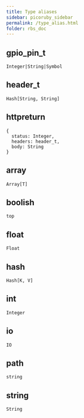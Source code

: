 ```yaml
---
title: Type aliases
sidebar: picoruby_sidebar
permalink: /type_alias.html
folder: rbs_doc
---
```


## gpio_pin_t
```rbs
Integer|String|Symbol
```

## header_t
```rbs
Hash[String, String]
```

## httpreturn
```rbs
{
  status: Integer,
  headers: header_t,
  body: String
}
```

## array
```rbs
Array[T]
```

## boolish
```rbs
top
```

## float
```rbs
Float
```

## hash
```rbs
Hash[K, V]
```

## int
```rbs
Integer
```

## io
```rbs
IO
```

## path
```rbs
string
```

## string
```rbs
String
```

